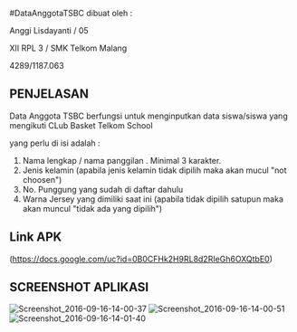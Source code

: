 #DataAnggotaTSBC
dibuat oleh :

Anggi Lisdayanti / 05

XII RPL 3 / SMK Telkom Malang

4289/1187.063

<h2>PENJELASAN</h2>
Data Anggota TSBC berfungsi untuk menginputkan data siswa/siswa yang mengikuti CLub Basket Telkom School

yang perlu di isi adalah :

1. Nama lengkap / nama panggilan  . Minimal 3 karakter. 
2. Jenis kelamin (apabila jenis kelamin tidak dipilih maka akan mucul "not choosen")
3. No. Punggung yang sudah di daftar dahulu
4. Warna Jersey yang dimiliki saat ini (apabila tidak dipilih satupun maka akan muncul "tidak ada yang dipilih")


<h2>Link APK</h2>

(https://docs.google.com/uc?id=0B0CFHk2H9RL8d2RIeGh6OXQtbE0)

<h2>SCREENSHOT APLIKASI</h2>

![Screenshot_2016-09-16-14-00-37](https://docs.google.com/uc?id=0B0CFHk2H9RL8WTUzZ1lZNG1zQVE)
![Screenshot_2016-09-16-14-00-51](https://docs.google.com/uc?id=0B0CFHk2H9RL8bExnWi1WOV85SUE)
![Screenshot_2016-09-16-14-01-40](https://docs.google.com/uc?id=0B0CFHk2H9RL8b2VYU3dqR0ttQk0)
